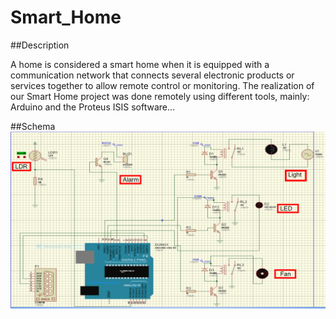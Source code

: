 # Smart_Home

##Description

A home is considered a smart home when it is equipped with a communication network that connects several electronic products or services together to allow remote control or monitoring.
The realization of our Smart Home project was done remotely using different tools, mainly: Arduino and the Proteus ISIS software...

##Schema
![My image](https://raw.githubusercontent.com/KaoutarBidah/Smart_Home/main/Circuit%20Diagram%20of%20Smart%20Home.png)
